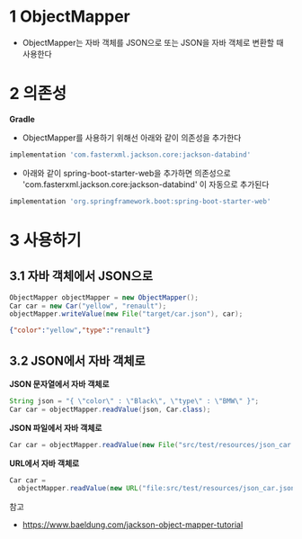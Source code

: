 # 1 ObjectMapper

* ObjectMapper는 자바 객체를 JSON으로 또는 JSON을 자바 객체로 변환할 때 사용한다



# 2 의존성

**Gradle**

* ObjectMapper를 사용하기 위해선 아래와 같이 의존성을 추가한다

```groovy
implementation 'com.fasterxml.jackson.core:jackson-databind'
```

* 아래와 같이 spring-boot-starter-web을 추가하면 의존성으로 'com.fasterxml.jackson.core:jackson-databind' 이 자동으로 추가된다

```groovy
implementation 'org.springframework.boot:spring-boot-starter-web'
```



# 3 사용하기



## 3.1 자바 객체에서 JSON으로

```java
ObjectMapper objectMapper = new ObjectMapper();
Car car = new Car("yellow", "renault");
objectMapper.writeValue(new File("target/car.json"), car);
```

```json
{"color":"yellow","type":"renault"}
```



## 3.2 JSON에서 자바 객체로

**JSON 문자열에서 자바 객체로**

```java
String json = "{ \"color\" : \"Black\", \"type\" : \"BMW\" }";
Car car = objectMapper.readValue(json, Car.class);	
```

**JSON 파일에서 자바 객체로**

```java
Car car = objectMapper.readValue(new File("src/test/resources/json_car.json"), Car.class);
```

**URL에서 자바 객체로**

```java
Car car = 
  objectMapper.readValue(new URL("file:src/test/resources/json_car.json"), Car.class);
```



참고

* https://www.baeldung.com/jackson-object-mapper-tutorial